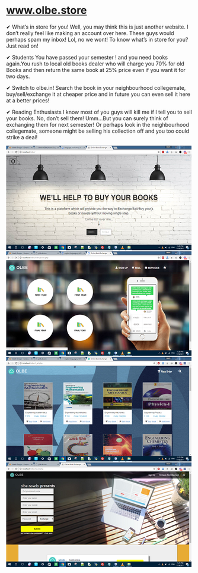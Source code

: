 # www.olbe.store

✔ What’s in store for you! Well, you may think this is just another website. I don’t really feel like making an account over here. These guys would perhaps spam my inbox! Lol, no we wont! To know what’s in store for you? Just read on!

✔ Students You have passed your semester ! and you need books again.You rush to local old books dealer who will charge you 70% for old Books and then return the same book at 25% price even if you want it for two days.

✔ Switch to olbe.in! Search the book in your neighbourhood collegemate, buy/sell/exchange it at cheaper price and in future you can even sell it here at a better prices!

✔ Reading Enthusiasts I know most of you guys will kill me if I tell you to sell your books. No, don’t sell them! Umm…But you can surely think of exchanging them for next semester! Or perhaps look in the neighbourhood collegemate, someone might be selling his collection off and you too could strike a deal!

![Alt text](https://github.com/akash14204/www.olbe.store/blob/master/Screenshot%20(115).png?raw=true)
![Alt text](https://github.com/akash14204/www.olbe.store/blob/master/Screenshot%20(116).png?raw=true)
![Alt text](https://github.com/akash14204/www.olbe.store/blob/master/Screenshot%20(118).png?raw=true)
![Alt text](https://github.com/akash14204/www.olbe.store/blob/master/Screenshot%20(119).png?raw=true)






